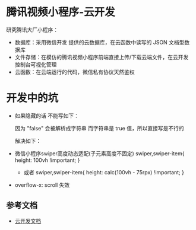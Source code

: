 # 腾讯视频小程序-云开发

研究腾讯大厂小程序：

- 数据库：采用微信开发 提供的云数据库，在云函数中读写的 JSON 文档型数据库
- 文件存储：在模仿的腾讯视频小程序前端直接上传/下载云端文件，在云开发控制台可视化管理
- 云函数：在云端运行的代码，微信私有协议天然鉴权


# 开发中的坑
  - 如果隐藏的话 不能写如下： 

    <swiper indicator-dots="false" autoplay="true" interval="5000" duration="300">
    </swiper>
    因为 "false" 会被解析成字符串 而字符串是 true 值，所以直接写是不行的
    
    解决如下：
    <swiper indicator-dots="{{false}}" autoplay="true" interval="5000" duration="300"> </swiper>
  - 微信小程序swiper高度动态适配(子元素高度不固定)
      swiper,swiper-item{
        height: 100vh !important;
      }
    - 或者
        swiper,swiper-item{
          height: calc(100vh - 75rpx) !important;
        }
  - overflow-x: scroll 失效


## 参考文档

- [云开发文档](https://developers.weixin.qq.com/miniprogram/dev/wxcloud/basis/getting-started.html)


